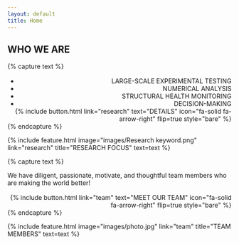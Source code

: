 ```yaml
---
layout: default
title: Home
---
```


## WHO WE ARE

{% capture text %}
<div style="margin-top: 1rem; text-align: right;">
  <ul class="custom-list" style="margin: 0;">
    <li>LARGE-SCALE EXPERIMENTAL TESTING</li>
    <li>NUMERICAL ANALYSIS</li>
    <li>STRUCTURAL HEALTH MONITORING</li>
    <li>DECISION-MAKING</li>
  </ul>

  <div>
    {%
      include button.html
      link="research"
      text="DETAILS"
      icon="fa-solid fa-arrow-right"
      flip=true
      style="bare"
    %}
  </div>
</div>
{% endcapture %}

{%
  include feature.html
  image="images/Research keyword.png"
  link="research"
  title="RESEARCH FOCUS"
  text=text
%}

{% capture text %}
<div>
  <p>
    We have diligent, passionate, motivate, and thoughtful team members who are making the world better!
  </p>

  <div style="margin-top: 1rem; text-align: right;">
    {%
      include button.html
      link="team"
      text="MEET OUR TEAM"
      icon="fa-solid fa-arrow-right"
      flip=true
      style="bare"
    %}
  </div>
</div>
{% endcapture %}

{%
  include feature.html
  image="images/photo.jpg"
  link="team"
  title="TEAM MEMBERS"
  text=text
%}
